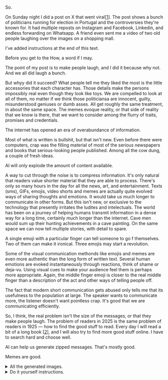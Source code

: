 So.

On Sunday night I did a post on X that went viral[[1](https://x.com/patife/status/1906442934343634951)]. The post shows a bunch of politicians running for election in Portugal and the controversies they're known for. It had multiple reposts on Instagram and Facebook, Linkedin, and endless forwarding on Whatsapp. A friend even sent me a video of two old people laughing over the images on a shopping mall.

I've added instructions at the end of this text. 

Before you get to the How, a word if I may.

The point of my post is to make people laugh, and I did it because why not. And we all did laugh a bunch. 

But whyy did it succeed? What people tell me they liked the most is the little accessories that each character has. Those details make the persons impossibly real even though they look like toys. We are compelled to look at all of them, no matter if we think those politiciansa are innocent, guilty, misunderstood geniuses or dumb asses. All get roughly the same treatment, in about the same space. The memes evoque reality, or that side of reality that we know is there, that we want to consider among the flurry of traits, promises and credentials.

The internet has opened an era of overabundance of information. 

Most of what is written is bullshit, but that isn't new. Even before there were computers, crap was the filling material of most of the serious newspapers and books that serious-looking people published. Among all the cow dung, a couple of fresh ideas.

AI will only explode the amount of content available.

A way to cut through the noise is to compress information. It's only natural that readers value shorter material that they are able to process. There's only so many hours in the day for all the news, art, and entertainment. Texts (sms), GIFs, emojis, video shorts and memes are actually quite evolved ways of sharing thoughts and emotions. It would take us much longer to communicate in other forms. But this isn't new, or exclusive to the technology that presently irritates the ludites and intelectuals. The world has been on a journey of helping humans transmit information in a dense way for a long time, certainly much longer than the internet. Cave men would sum up their hunting achievements in a cave painting. On the same space we can now tell multiple stories, with detail to spare. 

A single emoji with a particular finger can tell someone to go f themselves. Two of them can make it ironical. Three emojis may start a revolution. 

Some of the visual communication methonds like emojis and memes are even more authentic than the long form of written text. Several human emotions are evoked instantaneously through reactions, think of shame or deja-vu. Using visual cues to make your audience feel them is perhaps more appropriate. Again, the middle finger emoji is closer to the real middle finger than a description of the act and other ways of telling people off.

The fact that modern short communication gets abused only tells me that its usefulness to the population at large. The speaker wants to communicate more, the listener doesn't want pointless crap. It's good that we are communicating efficiently.

So, I think, the real problem isn't the size of the messages, or that they make people laugh. The problem of readers in 2025 is the same problem of readers in 1925 — how to find the good stuff to read. Every day I will read a bit of a long book [[2](/marcel-proust-in-search-of-lost-time/)], and I will also try to find more good stuff online. I have to search hard and choose well.

AI can help us generate zipped messages. That's mostly good. 

Memes are good.

<details markdown=1><summary>All the generated images.</summary>  

 ![image](2025-03-30-Portugal-Elections-2025-and-extras.png)
  
</details>

<details markdown=1><summary>Do it yourself instructions.</summary>

This was done on March 31st 2025. Models will become more advanced. 

1) Go on ChatGPT and choose model 4o.
2) Upload an image of the person. Make it a clear, well lit image that shows the face.
3) Copy this prompt, and adapt it to the person and what you want there.

> Create image. Create a toy of the person in the photo. Let it be an action figure. Next to the figure, there should be the toy's equipment, each in its individual blisters. 1) a book called "Tecnoforma". 2) A 3-headed dog with a tag that says "Troika" and a bone at its feet with word "austerity" written on it. 3) a three-headed Hydra with with a tag called "Geringonça". 4) a book titled "D. Sebastião". Don't repeat the equipment under any circumstance. The card holding the blister should be strong orange. Also, on top of the box, write 'Pedro Passos Coelho' and underneath it, ‘PSD action figure'. The figure and equipment must all be inside blisters. Visualize this in a realistic way.

4) Submit
5) Adjust. Sometimes the image will be cut. You have to ask ChatGPT to "draw the whole figure, including the full person". Other times the person will have legs cut, so just reply "you cut the legs, render the whole body". Another error is that the person isn't inside the plastic, so just reply "the person should be inside the blister". A few times the image just doesn't look good and I just replied "do it again, carefully." When I wasn't satisfied I started a new ChatGPT message and did it all over again. 

This is what it will look like in ChatGPT.

![image](chatgpt.jpeg)

This is what a good result looks like.

![image](result.png)  


</details>
